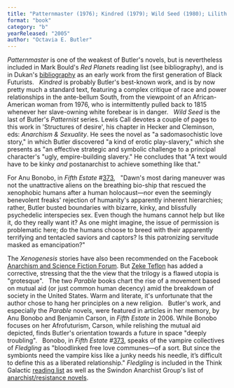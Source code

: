 ```yaml
---
title: "Patternmaster (1976); Kindred (1979); Wild Seed (1980); Lilith's Brood (1987–1989, aka Xenogenesis; consisting of Dawn (1987),  Adulthood Rites (1988), and Imago (1989)); Parable of the Sower (1994); Parable of the Talents (1999); Fledgling (2005)"
format: "book"
category: "b"
yearReleased: "2005"
author: "Octavia E. Butler"
---
```


<em>Patternmaster</em> is one of the weakest of Butler's  novels, but is nevertheless included in Mark Bould's _Red Planets_ reading list (see bibliography), and is in Dukan's <a href="http://invisibleuniversedoc.com/wp-content/uploads/2016/01/IU_BSF_lit_2015_3000.jpg"> bibliography</a> as an early work from the first generation of Black Futurists.
 
<em>Kindred</em> is probably Butler's best-known work, and  is by now pretty much a standard text, featuring a complex critique of race and  power relationships in the ante-bellum South, from the viewpoint of an  African-American woman from 1976, who is intermittently pulled back to 1815  whenever her slave-owning white forebear is in danger.
 
_Wild Seed_ is the last of Butler's _Patternist_ series. Lewis Call devotes a couple of pages to this work in 'Structures of desire', his chapter in Hecker and Cleminson, eds: _Anarchism & Sexuality_. He sees the novel as "a sadomasochistic love story," in which Butler discovered "a kind of erotic play-slavery," which she presents as "an effective strategic and symbolic challenge to a principal character's "ugly, empire-building slavery." He concludes that "A text would have to be kinky _and_ postanarchist to achieve something like that."

For Anu Bonobo, in <em>Fifth Estate</em> #<a href="http://www.fifthestate.org/archive/373-fall-2006/octavia-estelle-butler/">373</a>,
 
"Dawn's most daring maneuver was not the  unattractive aliens on the breathing bio-ship that rescued the xenophobic humans  after a human holocaust—nor even the seemingly benevolent freaks' rejection of  humanity's apparently inherent hierarchies; rather, Butler busted boundaries  with bizarre, kinky, and blissfully psychedelic interspecies sex. Even though  the humans cannot help but like it, do they really want it? As one might  imagine, the issue of permission is problematic here; do the humans choose to  breed with their apparently terrifying and tentacled saviors and captors? Is  this patronizing servitude masked as emancipation?"

The _Xenogenesis_ stories have also been  recommended on the Facebook <a href="https://www.facebook.com/groups/anarchismandsciencefiction/search/?query=butler"> Anarchism and Science Fiction Forum</a>. But <a href="https://seesharppress.wordpress.com/2020/05/30/review-great-utopian-and-dystopian-works-of-literature-pamela-bedore/"> Zeke Teflon</a> has added a corrective, stressing that the the view that the trilogy is a flawed utopia is "grotesque".
 
The two _Parable_ books chart the  rise of a movement based on mutual aid (or just common human decency) amid the  breakdown of society in the United  States. Warm and literate, it's unfortunate that the author chose to hang her  principles on a new religion.
 
Butler's work, and especially the <em>Parable</em> novels, were featured in articles in her memory, by Anu Bonobo and Benjamin  Carson, in <em>Fifth Estate</em> in 2006. While Bonobo focuses on her Afrofuturism,  Carson, while relishing the mutual aid depicted, finds Butler's orientation  towards a future in space "deeply troubling".
 
Bonobo, in <em>Fifth Estate</em> #<a href="http://www.fifthestate.org/archive/373-fall-2006/octavia-estelle-butler/">373</a>,  speaks of the vampire collectives of _Fledgling_ as "bloodlinked free love  communes—of a sort. But since the symbionts need the vampire kiss like a junky  needs his needle, it’s difficult to define this as a liberated relationship."  <em>Fledgling</em> is included in the Think Galactic <a href="http://thinkgalactic.org/reading-lists/by-author/">reading list</a> as  well as the Swindon Anarchist Group's list of <a href="https://swindonanarchistgroup.wordpress.com/2009/01/08/anarchistresistance-novels/"> anarchist/resistance novels</a>.
 
